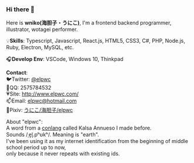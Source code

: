 ### Hi there 👋

Here is **wniko(海胆子・うにこ)**, I'm a frontend backend programmer, illustrator, wotagei performer.  

💡**Skills**: Typescript, Javascript, React.js, HTML5, CSS3, C#, PHP, Node.js, Ruby, Electron, MySQL, etc.  
  
🎧**Develop Env**: VSCode, Windows 10, Thinkpad
  
**Contact**:  
🐦Twitter: [@elpwc](https://twitter.com/elpwc)  
🐧QQ: 2575784532  
💗Site: <http://www.elpwc.com/>  
📫Email: elpwc@hotmail.com  
🎨Pixiv: [うにこ/海胆子/elpwc](https://www.pixiv.net/users/18240502)  
  
About "elpwc":  
A word from a [conlang](https://en.wikipedia.org/wiki/Constructed_language) called Kalsa Annueso I made before.  
Sounds /ˌe̝ɭ.pʰʊkʰ/.  Meaning is "earth".  
I've been using it as my internet identification from the beginning of middle school period up to now,  
only because it never repeats with existing ids.  

